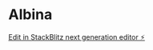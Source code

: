 # Albina

[Edit in StackBlitz next generation editor ⚡️](https://stackblitz.com/~/github.com/azmtbkova/Albina)